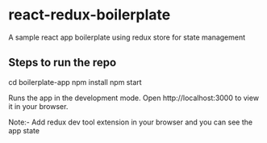 # react-redux-boilerplate

A sample react app boilerplate using redux store for state management

## Steps to run the repo

cd boilerplate-app
npm install
npm start

Runs the app in the development mode.
Open http://localhost:3000 to view it in your browser.

Note:- Add redux dev tool extension in your browser and you can see the app state
